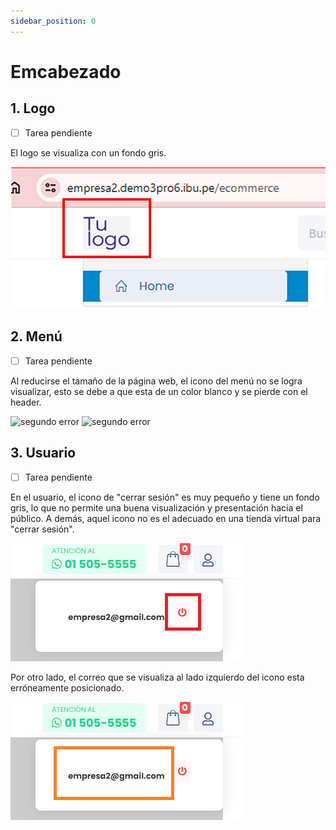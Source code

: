 ```yaml
---
sidebar_position: 0
---
```


# Emcabezado

## 1. Logo

- [ ] Tarea pendiente

El logo se visualiza con un fondo gris.

![primer error](img/error01_logo.png)

## 2. Menú

- [ ] Tarea pendiente

Al reducirse el tamaño de la página web, el icono del menú no se logra visualizar, esto se debe a que esta de un color blanco y se pierde con el header.

![segundo error](img/Menú_icono.png)
![segundo error](img/Menú.png)

## 3. Usuario

- [ ] Tarea pendiente

En el usuario, el icono de "cerrar sesión" es muy pequeño y tiene un fondo gris, lo que no permite una buena visualización y presentación hacia el público. A demás, aquel icono no es el adecuado en una tienda virtual para "cerrar sesión".

![segundo error](img/cuenta_icono.png)

Por otro lado, el correo que se visualiza al lado izquierdo del icono esta erróneamente posicionado.

![segundo error](img/cuenta_correo.png)